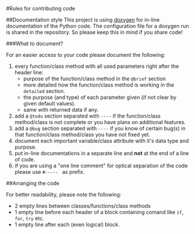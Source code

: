 #Rules for contributing code

##Documentation style
This project is using [doxygen](https://doxygen.nl/) for in-line documentation of the Python code. The configuration file for a doxygen run is shared in the repository. So please keep this in mind if you share code!

###What to document?

For an easier access to your code please document the following:
 1. every function/class method with all used parameters right after the header line:
    - purpose of the function/class method in the `@brief` section
    - more detailed how the function/class method is working in the `detailed` section.
    - the purpose (and type) of each parameter given (if not clear by given default values).
    - same with returned data if any.
 2. add a `@todo` section separated with `----` if the function/class method/class is not complete or you have plans on additional features.
 3. add a `@bug` section separated with `----` if you know of certain bug(s) in that function/class method/class you have not fixed yet.
 4. document each important variable/class attribute with it's data type and purpose.
 5. put in-line documentations in a separate line and **not** at the end of a line of code.
 6. if you are using a "one line comment" for optical separation of the code please use `#----- ` as prefix.

##Arranging the code

For better readability,  please note the following:

- 2 empty lines between classes/functions/class methods
- 1 empty line before each header of a block containing comand like `if`, `for`, `try` etc.
- 1 empty line after each (even logical) block.
 
